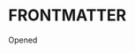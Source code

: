 # FRONTMATTER
Opened

# <TITLE>
# =============================================================================================================
# Notes






# =============================================================================================================
# FOOTNOTES
